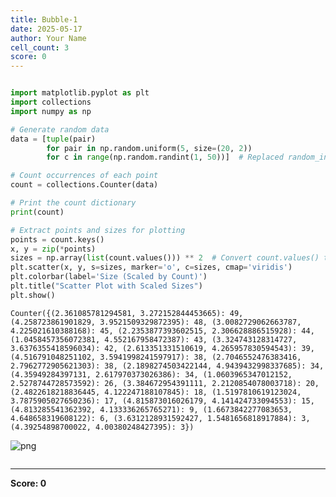 ```yaml
---
title: Bubble-1
date: 2025-05-17
author: Your Name
cell_count: 3
score: 0
---
```


```python

```


```python
import matplotlib.pyplot as plt
import collections
import numpy as np

# Generate random data
data = [tuple(pair)
        for pair in np.random.uniform(5, size=(20, 2))
        for c in range(np.random.randint(1, 50))]  # Replaced random_integers

# Count occurrences of each point
count = collections.Counter(data)

# Print the count dictionary
print(count)

# Extract points and sizes for plotting
points = count.keys()
x, y = zip(*points)
sizes = np.array(list(count.values())) ** 2  # Convert count.values() to list for NumPy array
plt.scatter(x, y, s=sizes, marker='o', c=sizes, cmap='viridis')
plt.colorbar(label='Size (Scaled by Count)')
plt.title("Scatter Plot with Scaled Sizes")
plt.show()
```

    Counter({(2.361085781294581, 3.272152844453665): 49, (4.258723861901829, 3.9521509329872395): 48, (3.0082729062663787, 4.225021610388168): 45, (2.2353877393602515, 2.306628886515928): 44, (1.0458457356072381, 4.552167958472387): 43, (3.324743128314727, 3.6376355418596034): 42, (2.613351331510619, 4.265957830594543): 39, (4.516791048251102, 3.5941998241597917): 38, (2.7046552476383416, 2.7962772905621303): 38, (2.1898274503422144, 4.9439432998337685): 34, (4.35949284397131, 2.617970373026386): 34, (1.0603965347012152, 2.5278744728573592): 26, (3.384672954391111, 2.2120854078003718): 20, (2.4822618218836445, 4.122247188107845): 18, (1.5197810619123024, 3.7875905027650236): 17, (4.815873016026179, 4.141424733094553): 15, (4.813285541362392, 4.133336265765271): 9, (1.6673842277083653, 4.648658319608122): 6, (3.6312128931592427, 1.5481656818917884): 3, (4.39254898700022, 4.00380248427395): 3})



    
![png](/mlnotes/images/bubble-1_1_1.png)
    



```python

```


---
**Score: 0**
